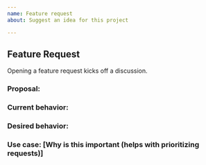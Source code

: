 ```yaml
---
name: Feature request
about: Suggest an idea for this project

---
```


## Feature Request

Opening a feature request kicks off a discussion.

### Proposal:

### Current behavior:

### Desired behavior:

### Use case: [Why is this important (helps with prioritizing requests)]
